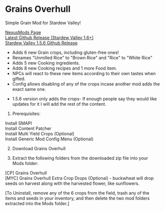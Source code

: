 # Grains Overhull 
Simple Grain Mod for Stardew Valley!  

[NexusMods Page](https://www.nexusmods.com/stardewvalley/mods/20884)  
[Latest Github Release (Stardew Valley 1.6+)](https://github.com/slimerrain/stardew-mods/releases/tag/grains-overhull-1.1.5)  
[Stardew Valley 1.5.6 Github Release](https://github.com/slimerrain/stardew-mods/releases/tag/stardew-1.5.6)  
  
- Adds 6 new Grain crops, including gluten-free ones!
- Renames "Unmilled Rice" to "Brown Rice" and "Rice" to "White Rice"
- Adds 5 new Cooking ingredients.
- Adds 8 new Cooking recipes and 1 more Food item.
- NPCs will react to these new items according to their own tastes when gifted.
- Config allows disabling of any of the crops incase another mod adds the exact same one.
  
* 1.5.6 version only adds the crops- If enough people say they would like updates for it I will add the rest of the content.
  
1. Prerequisites:  

Install SMAPI  
Install Content Patcher  
Install Multi Yield Crops (Optional)  
Install Generic Mod Config Menu (Optional)  
  
2. Download Grains Overhull 
  
3. Extract the following folders from the downloaded zip file into your Mods folder:  

[CP] Grains Overhull  
[MYC] Grains Overhull Extra Crop Drops (Optional) - buckwheat will drop seeds on harvest along with the harvested flower, like sunflowers.  
  
[To Uninstall, remove any of the 6 crops from the field, trash any of the items and seeds in your inventory, and then delete the two mod folders extracted into the Mods folder.]